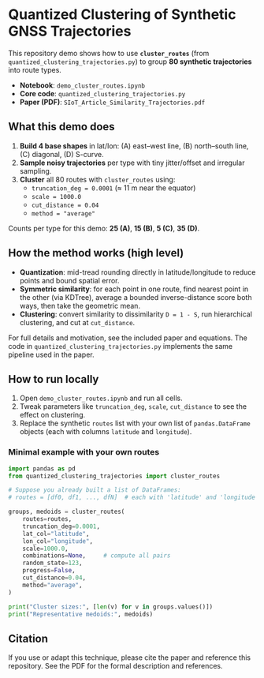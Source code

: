 # Quantized Clustering of Synthetic GNSS Trajectories

This repository demo shows how to use **`cluster_routes`** (from `quantized_clustering_trajectories.py`) to group **80 synthetic trajectories** into route types.

- **Notebook**: `demo_cluster_routes.ipynb`
- **Core code**: `quantized_clustering_trajectories.py`
- **Paper (PDF)**: `SIoT_Article_Similarity_Trajectories.pdf` <link>

## What this demo does

1. **Build 4 base shapes** in lat/lon: (A) east–west line, (B) north–south line, (C) diagonal, (D) S-curve.
2. **Sample noisy trajectories** per type with tiny jitter/offset and irregular sampling.
3. **Cluster** all 80 routes with `cluster_routes` using:
   - `truncation_deg = 0.0001` (≈ 11 m near the equator)
   - `scale = 1000.0`
   - `cut_distance = 0.04`
   - `method = "average"`

Counts per type for this demo: **25 (A)**, **15 (B)**, **5 (C)**, **35 (D)**.

## How the method works (high level)

- **Quantization**: mid-tread rounding directly in latitude/longitude to reduce points and bound spatial error.
- **Symmetric similarity**: for each point in one route, find nearest point in the other (via KDTree), average a bounded inverse-distance score both ways, then take the geometric mean.
- **Clustering**: convert similarity to dissimilarity `D = 1 - S`, run hierarchical clustering, and cut at `cut_distance`.

For full details and motivation, see the included paper and equations. The code in `quantized_clustering_trajectories.py` implements the same pipeline used in the paper.

## How to run locally

1. Open `demo_cluster_routes.ipynb` and run all cells.
2. Tweak parameters like `truncation_deg`, `scale`, `cut_distance` to see the effect on clustering.  
3. Replace the synthetic `routes` list with your own list of `pandas.DataFrame` objects (each with columns `latitude` and `longitude`).

### Minimal example with your own routes

```python
import pandas as pd
from quantized_clustering_trajectories import cluster_routes

# Suppose you already built a list of DataFrames:
# routes = [df0, df1, ..., dfN]  # each with 'latitude' and 'longitude'

groups, medoids = cluster_routes(
    routes=routes,
    truncation_deg=0.0001,
    lat_col="latitude",
    lon_col="longitude",
    scale=1000.0,
    combinations=None,     # compute all pairs
    random_state=123,
    progress=False,
    cut_distance=0.04,
    method="average",
)

print("Cluster sizes:", [len(v) for v in groups.values()])
print("Representative medoids:", medoids)
```

## Citation

If you use or adapt this technique, please cite the paper and reference this repository. See the PDF for the formal description and references.

